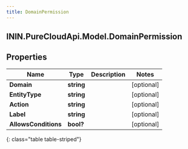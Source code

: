 ```yaml
---
title: DomainPermission
---
```

## ININ.PureCloudApi.Model.DomainPermission

## Properties

|Name | Type | Description | Notes|
|------------ | ------------- | ------------- | -------------|
| **Domain** | **string** |  | [optional] |
| **EntityType** | **string** |  | [optional] |
| **Action** | **string** |  | [optional] |
| **Label** | **string** |  | [optional] |
| **AllowsConditions** | **bool?** |  | [optional] |
{: class="table table-striped"}



